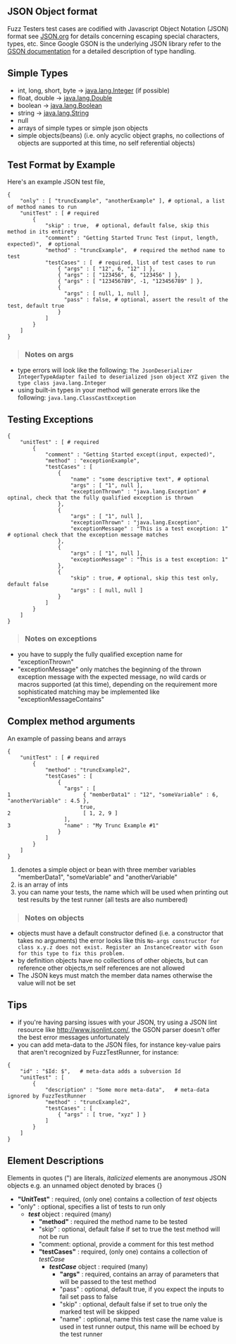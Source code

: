 
## JSON Object format ##

Fuzz Testers test cases are codified with Javascript Object Notation (JSON) format see [JSON.org](http://json.org/) for details concerning escaping special characters, types, etc. Since Google GSON is the underlying JSON library refer to the [GSON documentation](http://sites.google.com/site/gson/gson-user-guide) for a detailed description of type handling.

## Simple Types ##
  * int, long, short, byte -> [java.lang.Integer](http://download-llnw.oracle.com/javase/6/docs/api/java/lang/Integer.html) (if possible)
  * float, double -> [java.lang.Double](http://download-llnw.oracle.com/javase/6/docs/api/java/lang/Double.html)
  * boolean -> [java.lang.Boolean](http://download-llnw.oracle.com/javase/6/docs/api/java/lang/Boolean.html)
  * string -> [java.lang.String](http://download-llnw.oracle.com/javase/6/docs/api/java/lang/String.html)
  * null
  * arrays of simple types or simple json objects
  * simple objects(beans) (i.e. only acyclic object graphs, no collections of objects are supported at this time, no self referential objects)

## Test Format by Example ##

Here's an example JSON test file,

```
{
    "only" : [ "truncExample", "anotherExample" ], # optional, a list of method names to run
    "unitTest" : [ # required
        {
            "skip" : true,  # optional, default false, skip this method in its entirety 
            "comment" : "Getting Started Trunc Test (input, length, expected)",  # optional
            "method" : "truncExample",  # required the method name to test
            "testCases" : [  # required, list of test cases to run
                { "args" : [ "12", 6, "12" ] },
                { "args" : [ "123456", 6, "123456" ] },
                { "args" : [ "123456789", -1, "123456789" ] },
                {
                  "args" : [ null, 1, null ],
                  "pass" : false, # optional, assert the result of the test, default true
                }
            ]
        }
    ]
}
```
> ### Notes on args ###
  * type errors will look like the following: `The JsonDeserializer IntegerTypeAdapter failed to deserialized json object XYZ given the type class java.lang.Integer`
  * using built-in types in your method will generate errors like the following: `java.lang.ClassCastException`

## Testing Exceptions ##
```
{
    "unitTest" : [ # required
        {
            "comment" : "Getting Started except(input, expected)",
            "method" : "exceptionExample",
            "testCases" : [
                {
                    "name" : "some descriptive text", # optional
                    "args" : [ "1", null ],
                    "exceptionThrown" : "java.lang.Exception" # optinal, check that the fully qualified exception is thrown
                },
                {
                    "args" : [ "1", null ],
                    "exceptionThrown" : "java.lang.Exception",
                    "exceptionMessage" : "This is a test exception: 1" # optional check that the exception message matches
                },
                {
                    "args" : [ "1", null ],
                    "exceptionMessage" : "This is a test exception: 1"
                },
                {
                    "skip" : true, # optional, skip this test only, default false
                    "args" : [ null, null ]
                }
            ]
        }
    ]
}
```
> ### Notes on exceptions ###
  * you have to supply the fully qualified exception name for "exceptionThrown"
  * "exceptionMessage" only matches the beginning of the thrown exception message with the expected message, no wild cards or macros supported (at this time), depending on the requirement more sophisticated matching may be implemented like "exceptionMessageContains"

## Complex method arguments ##
An example of passing beans and arrays

```
{
    "unitTest" : [ # required
        {
            "method" : "truncExample2", 
            "testCases" : [
                { 
                  "args" : [ 
1                       { "memberData1" : "12", "someVariable" : 6, "anotherVariable" : 4.5 },
                       true,
2                       [ 1, 2, 9 ]
                  ],
3                 "name" : "My Trunc Example #1"
                }
            ]
        }
    ]
}
```
  1. denotes a simple object or bean with three member variables "memberData1", "someVariable" and "anotherVariable"
  1. is an array of ints
  1. you can name your tests, the name which will be used when printing out test results by the test runner (all tests are also numbered)
> ### Notes on objects ###
  * objects must have a default constructor defined (i.e. a constructor that takes no arguments) the error looks like this `No-args constructor for class x.y.z does not exist. Register an InstanceCreator with Gson for this type to fix this problem.`
  * by definition objects have no collections of other objects, but can reference other objects,m self references are not allowed
  * The JSON keys must match the member data names otherwise the value will not be set

## Tips ##
  * if you're having parsing issues with your JSON, try using a JSON lint resource like http://www.jsonlint.com/, the GSON parser doesn't offer the best error messages unfortunately
  * you can add meta-data to the JSON files, for instance key-value pairs that aren't recognized by FuzzTestRunner, for instance:
```
{
    "id" : "$Id: $",   # meta-data adds a subversion Id
    "unitTest" : [
        {
            "description" : "Some more meta-data",   # meta-data ignored by FuzzTestRunner
            "method" : "truncExample2", 
            "testCases" : [
                { "args" : [ true, "xyz" ] }
            ]
        }
    ]
}
```

## Element Descriptions ##
Elements in quotes (") are literals, _italicized_ elements are anonymous JSON objects e.g. an unnamed object denoted by braces {}
  * **"UnitTest"** : required, (only one) contains a collection of _test_ objects
  * "only" : optional, specifies a list of tests to run only
    * **_test_** object : required (many)
      * **"method"** : required the method name to be tested
      * "skip" : optional, default false if set to true the test method will not be run
      * "comment: optional, provide a comment for this test method
      * **"testCases"** : required, (only one) contains a collection of _testCase_
        * **_testCase_** object : required (many)
          * **"args"** : required, contains an array of parameters that will be passed to the test method
          * "pass" : optional, default true, if you expect the inputs to fail set pass to false
          * "skip" : optional, default false if set to true only the marked test will be skipped
          * "name" : optional, name this test case the name value is used in test runner output, this name will be echoed by the test runner